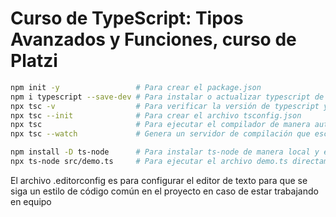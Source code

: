# Curso de TypeScript: Tipos Avanzados y Funciones, curso de Platzi

```sh
npm init -y                 # Para crear el package.json
npm i typescript --save-dev # Para instalar o actualizar typescript de manera local y en modo desarrollo
npx tsc -v                  # Para verificar la versión de typescript y comprobar sí está instalado
npx tsc --init              # Para crear el archivo tsconfig.json
npx tsc                     # Para ejecutar el compilador de manera automática y compilar archivos del proyecto
npx tsc --watch             # Genera un servidor de compilación que escucha los cambios en el proyecto y recompila los archivos

npm install -D ts-node      # Para instalar ts-node de manera local y en modo desarrollo, para ejecutar archivos ts directamente 
npx ts-node src/demo.ts     # Para ejecutar el archivo demo.ts directamente sin transpilar
```

El archivo .editorconfig es para configurar el editor de texto para que se siga un estilo de código común en el proyecto en caso de estar trabajando en equipo